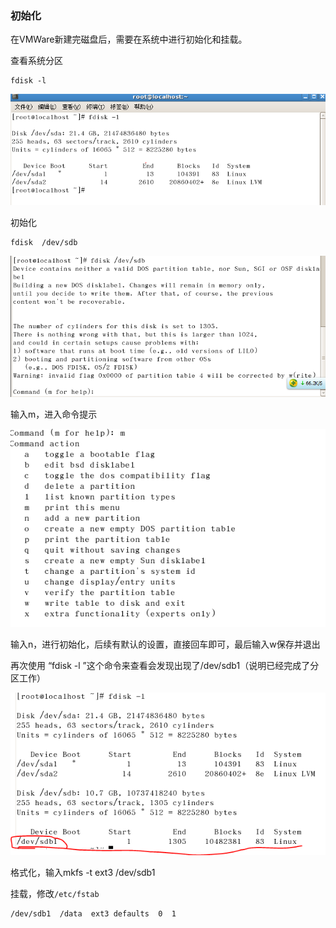 ### 初始化

在VMWare新建完磁盘后，需要在系统中进行初始化和挂载。



查看系统分区

```
fdisk -l
```

![img](../images/201612300937266.png)



初始化

```
fdisk  /dev/sdb
```

![img](../images/201612300937268.png)

输入m，进入命令提示

![img](../images/201612300937279.png)

输入n，进行初始化，后续有默认的设置，直接回车即可，最后输入w保存并退出



再次使用 “fdisk -l ”这个命令来查看会发现出现了/dev/sdb1（说明已经完成了分区工作）

![img](../images/2016123009372712.png)

格式化，输入mkfs -t ext3 /dev/sdb1



挂载，修改`/etc/fstab`

```
/dev/sdb1  /data  ext3 defaults  0  1
```